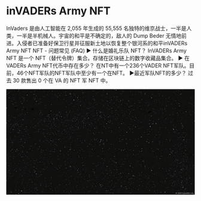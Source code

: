 # inVADERs Army NFT

InVaders 是由人工智能在 2,055 年生成的 55,555 名独特的维京战士，一半是人类，一半是半机械人。宇宙的和平是不确定的，敌人的 Dump Beder 无情地前进。入侵者已准备好保卫行星并征服新土地以恢复整个银河系的和平inVADERs Army NFT NFT - 问题常见 (FAQ)
▶ 什么是婚礼乐队 NFT？
InVADERs Army NFT 是一个 NFT（替代令牌）集合。存储在区块链上的数字收藏品集合。
▶ 在VADERs Army NFT代币中存在多少？
在NT中有一个236个VADER NFT军队。目前，46个NFT军队的NFT军队中至少有一个在NFT。
▶最近军队NFT的多少？
过去 30 款售出 0 个在 VA 的 NFT 军 NFT 中。

![nft](unnamed.jpg)

